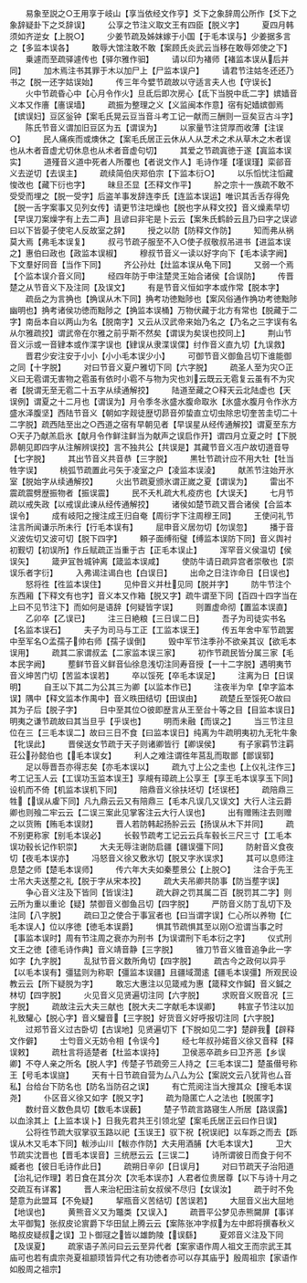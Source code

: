 <!-- { "loadSidebar": true } -->
　　易象至説之○王用享于岐山【享当依经文作亨】爻下之象辞周公所作【爻下之象辞疑卦下之爻辞误】
　　公享之节注义取文王有四臣【脱义字】
　　夏四月韩须如齐逆女【上脱○】
　　少姜节疏及姊妺嫁于小国【于毛本误与】少姜据多言之【多监本误各】
　　敢辱大馆注敢不敢【案顾氏炎武云当移在敢辱郊使之下】
　　乗遽而至疏驿遽传也【驿尔雅作驲】
　　请以印为褚师【褚监本误从后并同】
　　加木焉注书其罪于木以加尸上【尸监本误户】
　　请君节注姑冬还还乃书之【脱一还字姑误始】
　　传三年今嬖节疏故以守适言夫人也【守误长】
　　火中节疏昏心中【心月令作火】旦氐后即次房心【氐下当脱中氐二字】嫔嫱音义本又作廧【廧误墙】
　　疏振为整理之义【义监闽本作意】宿有妃嫱嫔御焉【嫔误妇】豆区釡钟【案毛氏晃云豆当音斗考工记一献而三酬则一豆矣豆古斗字】
　　陈氏节音义谓加旧豆区为五【谓误为】
　　以家量节注贷厚而收薄【注误○】
　　民人痛疾而或燠休之【案毛氏居正云休从人从芝术之术从草木之木者误也从木者音虚尤切休息也从术者音虚句切】
　　其爱之节疏寘徳于遂【寘监本误实】
　　道殣音义道中死者人所覆也【者说文作人】毛诗作墐【墐误瑾】栾郤音义去逆切【去误主】
　　疏续简伯庆郑伯宗【下监本衍○】
　　以乐慆忧注慆藏悛改也【藏下衍也字】
　　昧旦丕显【丕释文作平】
　　肸之宗十一族疏不敢不受受而埋之【脱一受字】后盗羊事发辞连李氏【连监本误运】唯识其舌舌存得免【脱一舌字案事又见列女传】请更节注垲燥也【脱也字从释文挍】音义燥素早切【早误刀案燥字有上去二声】且谚曰非宅是卜云云【案朱氏鹤龄云且乃曰字之误谚曰以下皆晏子使宅人反故室之辞】
　　授之以防【防释文作防】
　　知而弗从祸莫大焉【弗毛本误复】
　　叔弓节疏子服至不入○使子叔敬叔吊进书【进监本误之】惠伯曰政也【政监本误椒】
　　穆叔节音义一读以好字向下【毛本读字阙】下文羣好同音【当作下同】
　　齐公孙灶【灶监本误从龟下同】
　　又弱一个焉【个监本误介音义同】
　　经四年防于申注楚灵王始合诸侯【合误防】
　　传晋楚之从节音义下及注同【及误文】
　　有是节音义恒如字本或作常【脱本字】
　　疏岳之为言捔也【捔误从木下同】捔考功徳黜陟也【案风俗通作捔功考徳黜陟幽明也】捔考诸侯功徳而黜陟之【捔监本误桶】万物伏藏于北方有常也【脱藏于二字】南岳本自以两山为名【脱南字】又云从汉武帝来始乃名之【乃名之三字误有名从尔雅疏挍】谓武帝在尔雅之前乎斯不然矣【谓误为矣误也挍同上】
　　荆山节音义沶或一音肄本或作渫字误也【肄误从隶渫误偞】纣作音义直九切【九误救】
　　晋君少安注安于小小【小小毛本误少小】
　　可御节音义御鱼吕切下谁能御之同【十字脱】
　　对曰节音义夏户雅切下同【六字脱】
　　疏圣人至为灾○正义曰无雹谓无害物之雹虽有依时小雹不与物为灾也刘云既云无雹复云虽有不为灾者【脱谓无至无雹二十五字从续通解挍】
　　陆道至藏之○释天云北陆虚也【天误例】谓夏之十二月也【谓误为】月令季冬氷盛水腹命取氷【氷盛水腹月令作氷方盛水泽腹坚】西陆节音义【朝如字觌徒歴切昴音夘蛰直立切虫除忠切奎苦圭切二十二字脱】疏西陆至出之○西道之宿有早朝见者【早误星从经传通解挍】谓夏至东方○天子乃献羔启氷【献月令作鲜注鲜当为献声之误启作开】谓四月立夏之时【下脱昴朝见即四字从注解辨误挍】言不独共公【共误是】其藏节音义冱户故切道音导【七字脱】
　　其出节音义共音恭【三字脱】
　　黒牡节疏计应不用大牡【牡当牲字误】
　　桃弧节疏置此弓矢于凌室之户【凌监本误淩】
　　献羔节注始开氷室【脱始字从续通解挍】
　　火出节疏夏颁氷谓正嵗之夏【谓误为】
　　雷出不震疏震劈歴振物者【振误震】
　　民不夭札疏大札疫疠也【大误夭】
　　七月节疏以戒失政【以戒误此谏从经传通解挍】
　　诸侯如楚节疏又晋合诸侯【合监本误令】
　　成有岐阳之搜注成王归自奄【周衍字下注周穆王同】
　　王使问礼节注言所闻谦示所未行【行毛本误有】
　　屈申音义居勿切【勿误忽】
　　播于音义波佐切又波可切【脱下四字】
　　頼子面缚衔璧【缚监本误防下同】音义舆衬初觐切【初误所】作丘赋疏正当重于古【正毛本误止】
　　浑罕音义侯温切【侯误矢】
　　箴尹冝咎城钟离【箴监本误咸】
　　使防牛请日疏异宫者崇敬也【崇误乐者字衍】
　　入弗谒注谒白也【白误日】
　　出命之日注诈命日【日误也】
　　怒将徃【徃监本误住】
　　见仲音义并杜见同【脱并字】
　　防牛节注个东西厢【下释文有也字】音义本又作箱【脱又字】疏牛谓至下同【百四十四字当在上曰不见节注下】而如何是语辞【何疑皆字误】
　　则置虚命彻【置监本误直】
　　乙卯卒【乙误已】
　　注三日絶粮【三日误二日】
　　吾子为司徒实书名【名监本误石】
　　夫子为司马与工正【工监本误王】
　　传五年舍中军节疏罢中至军名○孟孺子帅右师【孺子误倒】
　　毁中军节注季孙不欲亲其议【欲毛本误用】
　　疏其二家谓叔孟【二家监本误三家】
　　初作节疏民皆分属三家【毛本民字阙】
　　塟鲜节音义鲜音仙徐息浅切注同寿音授【一十二字脱】遇明夷节音义坤苦门切【苦监本误若】
　　卒以馁死【卒毛本误足】
　　注离为日【日误明】
　　自王以下其二为公其三为卿【以监本作已】
　　注夜半为皁【皁字监本误】隅中【释文监本作禺中】音义昳田结切【田误由】
　　疏楚丘至馁死○故曰其为子后【脱子字】
　　日中至其位○彼即歴言从王至台十等之目【目监本误日】明夷之谦节疏故曰其当旦乎【乎误也】
　　明而未融【而误之】
　　当三节注旦位在三【三毛本误二】故曰三日不食【曰监本误日】纯离为牛疏明夷初九无牝牛象【牝误此】
　　晋侯送女节疏于天子则诸卿皆行【卿误侯】
　　有子家羁节注羁荘公孙懿伯也【毛本误女】
　　利人之难注谓徃年莒乱而取鄫【鄫误郓】
　　足以辱晋吾亦得志矣【亦毛本误以】
　　疏九寸上公之圭也【上仪礼注作三】考工记玉人云【工误功玉监本误王】享覜有璋疏上公享王【享王毛本误享玉下同】设机而不倚【机监本误机下同】
　　陪鼎音义徐扶坯切【坯误柸】
　　疏陪鼎三牲【误从雐下同】凡九鼎云云又有陪鼎三【毛本凡误几又误文】大行人注云爵卿也则飱二牢云云【二误三案此见掌客注云大行人误也】
　　出有赠贿注去则赠之以货贿【贿毛本误财】
　　晋人若防韩起扬肸云云【扬误从木下并同】
　　疏不别更称家【别毛本误必】
　　长毂节疏考工记云云兵车毂长三尺三寸【工毛本误功毂长记作轵崇】
　　大夫无辱注谢防启疆【疆误彊下同】
　　防射音义食夜切【夜毛本误亦】
　　冯怒音义徐又敷氷切【脱又字氷误求】
　　其可以息师注息楚之师【楚毛本误师】
　　传六年大夫如秦塟景公【上脱○】
　　注合于先王士吊大夫送塟之礼【脱于字从宋本挍】
　　疏大夫吊卿共防事【防当塟字误】
　　争心音义注及下皆同【皆误注】
　　疏大辟之罚其属二百【脱罚其二字】则云所为重以重论【疑】禁御音义御鱼吕切【四字脱】
　　严防音义防丁乱切下及注同【八字脱】
　　疏曰卫之使合于事冝者也【曰当谓字误】仁心所以养物【仁毛本误人】位以序徳【徳毛本误爵】
　　惧其节疏惧其至以刚○涖谓当事之时【事监本误时】周有节注周之衰亦为刑书【为误谓刑下毛本衍之字】
　　仪式刑文王之徳【德毛诗作典】音义靖音静【三字脱】
　　锥刀节音义锥音追争此一字如字【九字脱】
　　乱狱节音义数所角切【四字脱】
　　疏古今之政何以异乎【以毛本误有】彊猛则为称职【彊监本误疆】且疆域濶逺【疆毛本误彊】所观民设教云云【所下疑脱为字】
　　敢忘大惠注以见箴戒为惠【箴释文作鍼】音义鍼之林切【四字脱】
　　火见音义见贤遍切注同【六字脱】
　　求贶音义贶音况【三字脱】
　　疏故注云大夫三献也【脱大夫二字献毛本误卿】
　　韩宣子节注以加礼致驩心【脱心字】音义驩音【三字脱】好货音义好呼报切注同【六字脱】
　　过郑节音义过古卧切【古误地】见贤遍切下【下脱如见二字】楚辟我【辟释文作僻】
　　士匄音义无妨令相【令误今】
　　经七年叔孙婼音义徐又音释【释误敕】
　　疏杜言将适楚者【杜监本误持】
　　卫侯恶卒疏乡曰卫齐恶【乡误卿】不夺人亲之所名【脱人字】传楚子节疏旁三人持之【三毛本误二】楚虽僣号称王【号毛本误旞】
　　天有十日节疏自营为厶八厶为公【案説文云八犹背也厶音私】台给台下防名也【防名当防召之误】
　　有亡荒阅注当大搜其众【搜毛本误尧】
　　仆区音义徐又如字【脱又字】
　　疏为隐匿亡人之法也【脱匿字】
　　数纣音义数色具切【数毛本误薮】
　　楚子节疏言路寝生人所居【路误露】以血涂其上【上监本误卜】日我先君共王引领北望【案毛氏居正云曰作日误】
　　公将徃节疏大驭掌驭玉路以祀【玉误王】驭下祝【祝误祀】以车跞之而去【跞误从木又毛本下同】軷渉山川【軷亦作防】大夫用酒脯【大毛本误大】
　　卫大节疏实沈晋也【晋毛本误音】三统厯云云【三误二】
　　诗所谓彼日而食于何不臧者也【彼日毛诗作此日】
　　疏朔日辛卯【日误月】
　　对曰节疏天子治阳道【治礼记作理】若日食在其分次【次毛本误亦】人君者位贵居尊【以下与诗十月之交疏互有详畧】
　　晋人来治杞田注前女叔侯不尽归【女误汝】
　　疏于时不免楚意为此盟耳【不免疑】
　　挈瓶音义苦结切【苦误若】
　　大屈音义出大屈地【地误也】
　　黄熊音义又为鼈类【又误入】
　　疏晋平公梦见赤熊闚屏【事详太平御覧】张叔皮论賔爵下华田鼠上腾云云【案陈张冲字叔为左中郎将撰春秋义略叔皮疑叔之误】卫卜御冦之皆以雄韵陵【误繇】
　　夏郊音义注及下同【及误夏】
　　疏家语子羔问曰云云至异代者【案家语作周人祖文王而宗武王其庙可也若有虞宗尧夏祖颛顼皆异代之有功徳者亦可以存其庙乎】殷周祖宗【家语作如殷周之祖宗】

